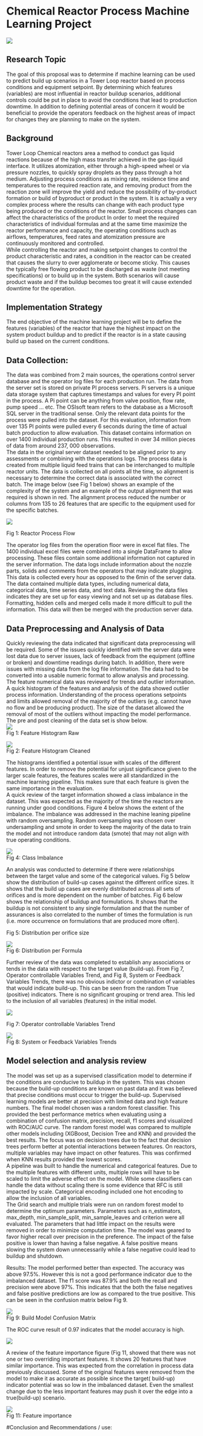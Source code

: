 # Chemical Reactor Process Machine Learning Project 
![](reactors.jpg)  
## Research Topic
The goal of this proposal was to determine if machine learning can be used to predict build up scenarios in a Tower Loop reactor based on process conditions and equipment setpoint.  By determining which features (variables) are most influential in reactor buildup scenarios, additional controls could be put in place to avoid the conditions that lead to production downtime. In addition to defining potential areas of concern it would be beneficial to provide the operators feedback on the highest areas of impact for changes they are planning to make on the system. 

## Background
Tower Loop Chemical reactors area a method to conduct gas liquid reactions because of the high mass transfer achieved in the gas-liquid interface.  It utilizes atomization, either through a high-speed wheel or via pressure nozzles, to quickly spray droplets as they pass through a hot medium.   Adjusting process conditions as mixing rate, residence time and temperatures to the required reaction rate, and removing product from the reaction zone will improve the yield and reduce the possibility of by-product formation or build of byproduct or product in the system.  It is actually a very complex process where the results can change with each product type being produced or the conditions of the reactor.  Small process changes can affect the characteristics of the product  In order to meet the required characteristics of individual formulas and at the same time maximize the reactor performance and capacity, the operating conditions such as airflows, temperatures, feed rates and atomization pressure are continuously monitored and controlled.   
While controlling the reactor and making setpoint changes to control the product characteristic and rates, a condition in the reactor can be created that causes the slurry to over agglomerate or become sticky.  This causes the typically free flowing product to be discharged as waste (not meeting specifications) or to build up in the system.  Both scenarios will cause product waste and if the buildup becomes too great it will cause extended downtime for the operation.  

## Implementation Strategy
The end objective of the machine learning project will be to define the features (variables) of the reactor that have the highest impact on the system product buildup and to predict if the reactor is in a state causing build up based on the current conditions.

## Data Collection:
The data was combined from 2 main sources, the operations control server database and the operator log files for each production run. 
The data from the server set is stored on private PI process servers.  Pi servers is a unique data storage system that captures timestamps and values for every PI point in the process.  A Pi point can be anything from valve position, flow rate, pump speed … etc.   The OSIsoft team refers to the database as a Microsoft SQL server in the traditional sense.  Only the relevant data points for the process were pulled into the dataset.  For this evaluation, information from over 135 PI points were pulled every 6 seconds during the time of actual batch production to allow evaluation.   This dataset contains information on over 1400 individual production runs.  This resulted in over 34 million pieces of data from around 237, 000 observations.    
The data in the original server dataset needed to be aligned prior to any assessments or combining with the operations logs.  The process data is created from multiple liquid feed trains that can be interchanged to multiple reactor units.  The data is collected on all points all the time, so alignment is necessary to determine the correct data is associated with the correct batch.    The image below (see Fig 1 below) shows an example of the complexity of the system and an example of the output alignment that was required is shown in red.   The alignment process reduced the number or columns from 135 to 26 features that are specific to the equipment used for the specific batches.  

![](reactors.png)  

Fig 1: Reactor Process Flow

The operator log files from the operation floor were in excel flat files.   The 1400 individual excel files were combined into a single DataFrame to allow processing.  These files contain some additional information not captured in the server information. The data logs include information about the nozzle parts, solids and comments from the operators that may indicate plugging.  This data is collected every hour as opposed to the 6min of the server data.  The data contained multiple data types, including numerical data, categorical data, time series data, and text data. Reviewing the data files indicates they are set up for easy viewing and not set up as database files. Formatting, hidden cells and merged cells made it more difficult to pull the information.  This data will then be merged with the production server data.


## Data Preprocessing and Analysis of Data
Quickly reviewing the data indicated that significant data preprocessing will be required.  Some of the issues quickly identified with the server data were lost data due to server issues, lack of feedback from the equipment (offline or broken) and downtime readings during batch.  In addition, there were issues with missing data from the log file information.   The data had to be converted into a usable numeric format to allow analysis and processing.   
The feature numerical data was reviewed for trends and outlier information.   A quick histogram of the features and analysis of the data showed outlier process information. Understanding of the process operations setpoints and limits allowed removal of the majority of the outliers (e.g. cannot have no flow and be producing product).  The size of the dataset allowed the removal of most of the outliers without impacting the model performance.  The pre and post cleaning of the data set is show below.   
 ![](histogrambefore.jpg)  
Fig 1:  Feature Histogram Raw




 ![](histogramafterclean.jpg)  
Fig 2: Feature Histogram Cleaned

The histograms identified a potential issue with scales of the different features.  In order to remove the potential for unjust significance given to the larger scale features, the features scales were all standardized in the machine learning pipeline.   This makes sure that each feature is given the same importance in the evaluation.  
A quick review of the target information showed a class imbalance in the dataset.   This was expected as the majority of the time the reactors are running under good conditions.   Figure 4 below shows the extent of the imbalance.  The imbalance was addressed in the machine leaning pipeline with random oversampling.  Random oversampling was chosen over undersampling and smote in order to keep the majority of the data to train the model and not introduce random data (smote) that may not align with true operating conditions.  



 ![](imbalance.jpg)  
Fig 4: Class Imbalance 

An analysis was conducted to determine if there were relationships between the target value and some of the categorical values.    Fig 5 below show the distribution of build-up cases against the different orifice sizes.  It shows that the build up cases are evenly distributed across all sets of orifices and is more dependent on the number of batches.  Fig 6 below shows the relationship of buildup and formulations.  It shows that the buildup is not consistent to any single formulation and that the number of assurances is also correlated to the number of times the formulation is run (i.e.  more occurrence on formulations that are produced more often).  


 
Fig 5:  Distribution per orifice size


 ![](issuebynozzle.jpg)  
Fig 6:  Distribution per Formula

Further review of the data was completed to establish any associations or tends in the data with respect to the target value (build-up).     From Fig 7, Operator controllable Variables Trend, and Fig 8, System or Feedback Variables Trends, there was no obvious indictor or combination of variables that would indicate build-up.  This can be seen from the random True (positive) indicators.  There is no significant grouping or trend area.  This led to the inclusion of all variables (features) in the initial model.   


 ![](issuedistbyform.jpg)  

Fig 7:  Operator controllable Variables Trend 

  ![](issuedistbycontrol.jpg)  
Fig 8:  System or Feedback Variables Trends

## Model selection and analysis review

The model was set up as a supervised classification model to determine if the conditions are conducive to buildup in the system.  This was chosen because the build-up conditions are known on past data and it was believed that precise conditions must occur to trigger the build-up.  Supervised learning models are better at precision with limited data and high feature numbers.   The final model chosen was a random forest classifier.  This provided the best performance metrics when evaluating using a combination of confusion matrix, precision, recall, f1 scores and visualized with ROC/AUC curve.  The random forest model was compared to multiple other models including (XGBoost, Decision Tree and KNN) and provided the best results.  The focus was on decision trees due to the fact that decision trees perform better at potential interactions between features. On reactors, multiple variables may have impact on other features. This was confirmed when KNN results provided the lowest scores.    
A pipeline was built to handle the numerical and categorical features.   Due to the multiple features with different units, multiple rows will have to be scaled to limit the adverse effect on the model. While some classifiers can handle the data without scaling there is some evidence that RFC is still impacted by scale.  Categorical encoding included one hot encoding to allow the inclusion of all variables.   
The Grid search and multiple trials were run on random forest model to determine the optimum parameters.   Parameters such as n_estimators, max_depth, min_sample_split, min_sample_leaves and criterion were all evaluated.  The parameters that had little impact on the results were removed in order to minimize computation time.   The model was geared to favor higher recall over precision in the preference. The impact of the false positive is lower than having a false negative. A false positive means slowing the system down unnecessarily while a false negative could lead to buildup and shutdown.  

Results: 
The model performed better than expected.  The accuracy was above 97.5%.  However this is not a good performance indicator due to the imbalanced dataset.   The f1 score was 87.9% and both the recall and precision were above 97%.  This indicates that the both the false negatives and false positive predictions are low as compared to the true positive.   This can be seen in the confusion matrix below Fig 9.  


  ![](confusionmatrix.jpg)  
 Fig 9:  Build Model Confusion Matrix


The ROC curve result of 0.97 indicates that the model accuracy is high.  

![](roccurve.jpg)  
 
A review of the feature importance figure (Fig 11, showed that there was not one or two overriding important features.  It shows 20 features that have similar importance.  This was expected from the correlation in process data previously discussed.   Some of the original features were removed from the model to make it as accurate as possible since the target( build-up) indicator potential was so low in the imbalanced dataset.  Even the smallest change due to the less important features may push it over the edge into a true(build-up) scenario.   

 
![](featimportance.jpg)  
Fig 11:   Feature importance




#Conclusion and Recommendations / use:   





